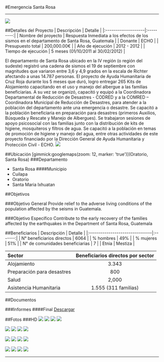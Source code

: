 #Emergencia Santa Rosa
- - - - - - - - - - - - - - - - - - - - - - - - - - - - - - - - - - -

![](p12-sr/6-fotografias/16.jpg)

##Detalles del Proyecto
| Descripción         | Detalle   |
|:--------------------|:---------:|
| Nombre del proyecto | Respuesta Inmediata a los efectos de los sismos en el departamento de Santa Rosa, Guatemala |
| Donante             | ECHO |
| Presupuesto total   | 200,000.00€ |
| Año de ejecución    | 2012 - 2012 |
| Tiempo de ejecución | 5 meses (01/10/2011 al 30/02/2012) |

El departamento de Santa Rosa ubicado en la IV región (o región del sudeste) registró una cadena de sismos el 19 de septiembre con magnitudes que variaron entre 3,6 y 4,9 grados en la escala de Richter afectando a unas 14.787 personas. El proyecto de Ayuda Humanitaria de Cruz Roja durante los 5 meses que duró, logro entregar 265 Kits de Alojamiento capacitando en el uso y manejo del albergue a las familias beneficiarias. A su vez se organizó, capacitó y equipó a la Coordinadora Departamental de Reducción de Desastres - CODRED y a la COMRED – Coordinadora Municipal de Reducción de Desastres, para atender a la población del departamento ante una emergencia o desastre. Se capacitó a la población beneficiaria en preparación para desastres (primeros Auxilios, Búsqueda y Rescate y Manejo de Albergues). Se trabajaron sesiones de apoyo psicosocial con las familias junto con la distribución de kits de higiene, mosquiteros y filtros de agua. Se capacitó a la población en temas de promoción de higiene y manejo del agua, entre otras actividades de este proyecto financiado por la Dirección General de Ayuda Humanitaria y Protección Civil - ECHO.
![](p12-sr/image001.png)

##Ubicación
[gimmick:googlemaps(zoom: 12, marker: 'true')](Oratorio, Santa Rosa)
###Departamento
* Santa Rosa
####Municipio
* Cuilapa
* Oratorio
* Santa Maria Ixhuatan

##Objetivos

###Objetivo General
Provide relief to the adverse living conditions of the population affected by the seisms in Guatemala.

###Objetivo Específico
Contribute to the early recovery of the families affected by the earthquakes in the Department of Santa Rosa, Guatemala

##Beneficiarios
| Descripción                     | Detalle |
|:--------------------------------|:-------:|
| N° beneficiarios directos       | 6064 |
| % hombres                       | 49% |
| % mujeres                       | 51% |
| N° de comunidades beneficiarias | 7	|
| Etnia                           | Mestiza |

| Sector | Beneficiarios directos por sector |
|:-------|:---------------------------------:|
| Alojamiento | 3.343 |
| Preparación para desastres | 800 |
| Salud | 2,000 |
| Asistencia Humanitaria | 1.555 (311 familias)|

##Documentos

###Informes
####Final
<a class="media {}" href="proyectos/p12-sr/2-informes/reporte_final_santa_rosa_010512.pdf"></a>
<a class="descarga-pdf" href="p12-sr/2-informes/reporte_final_santa_rosa_010512.pdf">Descargar</a>

##Fotos
###HD
![](p12-sr/6-fotografias/01.jpg)
![](p12-sr/6-fotografias/02.jpg)
![](p12-sr/6-fotografias/03.jpg)
![](p12-sr/6-fotografias/04.jpg)

![](p12-sr/6-fotografias/05.jpg)
![](p12-sr/6-fotografias/06.jpg)
![](p12-sr/6-fotografias/07.jpg)
![](p12-sr/6-fotografias/08.jpg)

![](p12-sr/6-fotografias/09.jpg)
![](p12-sr/6-fotografias/10.jpg)
![](p12-sr/6-fotografias/11.jpg)
![](p12-sr/6-fotografias/12.jpg)

![](p12-sr/6-fotografias/13.jpg)
![](p12-sr/6-fotografias/14.jpg)
![](p12-sr/6-fotografias/15.jpg)
![](p12-sr/6-fotografias/16.jpg)

- - - - - - - - - - - - - - - - - - - - - - - - - - - - - - - - - - -

[p01]: proyectos/p01.md	"Programa para el Desarrollo"
[p02]: proyectos/p02.md	"Cooperación Holandesa para Ayuda en Centroamérica -CHACA-"
[p03]: proyectos/p03.md	"Atención a la salud preventiva, agua y saneamiento en 12 comunidades de Alta Verapaz, Guatemala"
[p04]: proyectos/p04.md	"Fortalecimiento de las Capacidades para la mitigación de desastres en el Municipio de Cobán y 30 comunidades de la cuenca del Río Chixoy"
[p05]: proyectos/p05.md	"Reduciendo los Riesgos en Comunidades Vulnerables del  Municipio de Santo Domingo, Departamento de Suchitepéquez, Guatemala"
[p06]: proyectos/p06.md	"Fortaleciendo capacidades ante los riesgos de Cambio Climático en el Oriente de Guatemala"
[p07]: proyectos/p07.md	"Reducción de Vulnerabilidades ante los efectos del Cambio Climático en Guatemala, Fase II"
[p08]: proyectos/p08.md	"Trabajando juntos podemos reducir los riesgos en las comunidades vulnerables de Champerico y Retalhuleu, Guatemala"
[p09]: proyectos/p09.md	"Respuesta inmediata ante las inundaciones provocadas por la Tormenta AGATHA, en la región suroccidente de Guatemala"
[p10]: proyectos/p10.md	"Fortaleciendo la Resiliencia de las comunidades ante los efectos de los desastres en parcelamiento La Máquina, Suchitepéquez y Retalhuleu"
[p11]: proyectos/p11.md	"Reducción del riesgo de desastres incrementados por el Cambio Climático"
[p12]: proyectos/p12.md	"Respuesta Inmediata a los efectos de los sismos en el departamento de Santa Rosa, Guatemala"
[p13]: proyectos/p13.md	"Aumentando la resiliencia ante los desastres en el departamento del Peten, Guatemala"
[p14]: proyectos/p14.md	"Mejorando la Salud Materno Neonatal de Comunidades Vulnerables de San Marcos, Guatemala"

<script type="text/javascript">$('.media').media();</script>